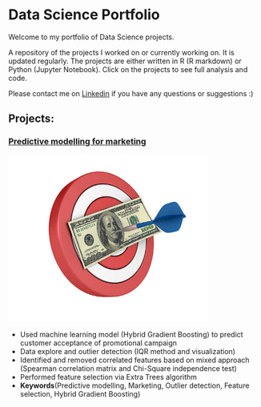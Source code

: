 # Data Science Portfolio
Welcome to my portfolio of Data Science projects.

A repository of the projects I worked on or currently working on. It is updated regularly. The projects are either written in R (R markdown) or Python (Jupyter Notebook). Click on the projects to see full analysis and code.

Please contact me on [Linkedin](https://www.linkedin.com/in/vasyltsykolanov) if you have any questions or suggestions :)

## Projects:

### [Predictive modelling for marketing](https://github.com/VasylTsykolanov/Data_Science_Portfolio/tree/main/Predictive%20modelling%20for%20marketing)
<img src="https://github.com/VasylTsykolanov/Data_Science_Portfolio/blob/main/Predictive%20modelling%20for%20marketing/images/cover.jpg" width="400">

* Used machine learning model (Hybrid Gradient Boosting) to predict customer acceptance of promotional campaign
* Data explore and outlier detection (IQR method and visualization)
* Identified and removed correlated features based on mixed approach (Spearman correlation matrix and Chi-Square independence test)
* Performed feature selection via Extra Trees algorithm
* **Keywords**(Predictive modelling, Marketing, Outlier detection, Feature selection, Hybrid Gradient Boosting)
